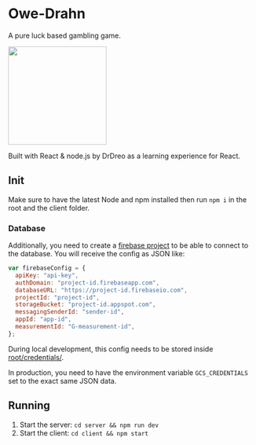 # Owe-Drahn
A pure luck based gambling game.

<img src="http://bestanimations.com/Games/Dice/rolling-dice-gif-7.gif" width="200">


Built with React & node.js by DrDreo as a learning experience for React.

## Init
Make sure to have the latest Node and npm installed then run `npm i` in the root and the client folder.

### Database
Additionally, you need to create a [firebase project](https://firebase.google.com
) to be able to connect to the database. You will receive the config as JSON like:
```js
var firebaseConfig = {
  apiKey: "api-key",
  authDomain: "project-id.firebaseapp.com",
  databaseURL: "https://project-id.firebaseio.com",
  projectId: "project-id",
  storageBucket: "project-id.appspot.com",
  messagingSenderId: "sender-id",
  appId: "app-id",
  measurementId: "G-measurement-id",
};
```
During local development, this config needs to be stored inside [root/credentials/](https://github.com/drdreo/Owe-Drahn/blob/1a0a7c6d23346f05f7e0ada03cf6bab8d2bc868f/db.service.ts#L17).

In production, you need to have the environment variable `GCS_CREDENTIALS` set to the exact same JSON data.

## Running
1. Start the server: `cd server && npm run dev`
2. Start the client: `cd client && npm start`
